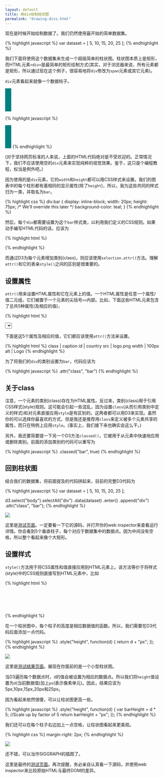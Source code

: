 ```yaml
---
layout: default
title: 用div绘制柱状图
permalink: "drawing-divs.html"
---
```


现在是时候开始绘制数据了。我们仍然使用最开始的简单数据集。

{% highlight javascript %}
var dataset = [ 5, 10, 15, 20, 25 ];
{% endhighlight %}

我们下面将使用这个数据集来生成一个超级简单的柱状图。柱状图本质上是矩形，而HTML元素`<div>`是最简单的矩形绘制方式(其实，对于浏览器来说，所有元素都是矩形，所以通过现在这个例子，很容易地将`div`修改为`span`元素或其它元素)。

`div`元素看起来就像一个数据柱子。

<div style="display: inline-block;
            width: 20px;
            height: 75px;
            background-color: teal;">
</div>

{% highlight javascript %}
<div style="display: inline-block;
            width: 20px;
            height: 75px;
            background-color: teal;">
</div>
{% endhighlight %}

(对于坚持网页标准的人来说，上面的HTML代码绝对是不受欢迎的。正常情况下，我们不应该使用空的`div`元素来实现纯粹的视觉效果。鉴于，这只是个编程教程，权当是例外吧。)

因为使用的是`div`元素，它的`width`和`height`都可以用CSS样式来设置。我们的图表中的每个柱形都有着相同的显示属性(除了`height`)，所以，我为这些共同的样式归为一类，并取名为`bar`。

{% highlight css %}
div.bar {
    display: inline-block;
    width: 20px;
    height: 75px;   /* We'll override this later */
    background-color: teal;
}
{% endhighlight %}

然后，每个`div`都需要设置为这个`bar`样式类，以利用我们定义的CSS规则。如果动手编写HTML代码的话，应该为

{% highlight html %}
<div class="bar"></div>
{% endhighlight %}

而通过D3为每个元素增加类别(class)，则应该使用`selection.attr()`方法。理解`attr()`和它的表亲`style()`之间的区别是很重要的。

## 设置属性
`attr()`用来设置HTML属性和它在元素上的值。一个HTML属性是任意一个属性/值二元组，它们被置于一个元素的尖括号`<>`内部。比如，下面这些HTML元素包含了总共5种属性(及相应的值)，

{% highlight html %}
<p class="caption">
<select id="country">
<img src="logo.png" width="100px" alt="Logo" />
{% endhighlight %}

下面是这5个属性及相应的值，它们都应该使用`attr()`方法来设置。

{% highlight html %}
class   |   caption
id      |   country
src     |   logo.png
width   |   100px
alt     |   Logo
{% endhighlight %}

为了将我们的`div`的类别设置为`bar`，代码应该为

{% highlight javascript %}
.attr("class", "bar")
{% endhighlight %}

## 关于class
注意，一个元素的类别(class)存在为HTML属性。反过来，类别(class)用于引用CSS样式(style)规则。这可能会引起一些混乱，因为设置`class`(从而引用类别中定义的样式)和对元素直接应用`style`是有区别的。这两者都可以用D3来实现。虽然你的可以选择你最喜欢的方式，但是我还是推荐用`class`来定义被多个元素共享的属性，而只在特例上应用`style`。(事实上，我们接下来也确实会这么干。)

另外，我还要简要提一下另一个D3方法`classed()`，它被用于从元素中快速地应用或删除类别。前面的添加类别的代码可以重写为

{% highlight javascript %}
.classed("bar", true)
{% endhighlight %}


## 回到柱状图
结合我们的数据集，将前面提及的代码拼起来，目前的完整D3代码为

{% highlight javascript %}
var dataset = [ 5, 10, 15, 20, 25 ];

d3.select("body").selectAll("div")
    .data(dataset)
    .enter()
    .append("div")
    .attr("class", "bar");
{% endhighlight %}

![](http://alignedleft.com/content/03-tutorials/01-d3/80-drawing-divs/1.png)

这里是[测试页面](http://alignedleft.com/content/03-tutorials/01-d3/80-drawing-divs/1.html)。一定要看一下它的源码，并打开你的web inspector来查看运行详情。你会看到5个垂直柱子，每个对应于数据集中的数据点。因为中间没有空格，所以整个看起来像个大矩形。

## 设置样式
`style()`方法用于将CSS属性和值直接应用到HTML元素上。该方法等价于将样式(style)中的CSS规则直接写到HTML元素中，比如

{% highlight html %}
<div style="height: 75px;"></div>
{% endhighlight %}

在一个柱状图中，每个柱子的高度是相应数据值的函数。所以，我们需要在D3代码后面添加一点代码。

{% highlight javascript %}
.style("height", function(d) {
    return d + "px";
});
{% endhighlight %}

![](http://alignedleft.com/content/03-tutorials/01-d3/80-drawing-divs/2.png)

这里是[测试结果页面](http://alignedleft.com/content/03-tutorials/01-d3/80-drawing-divs/2.html)。展现在你面前的是一个小型柱状图。

当D3遍历每个数据点时，`d`的值会被设置为相应的数据点。所以我们将`height`值设置为`d`(当前数据值)加上`px`(表示像素单元)。因此，结果应该为5px,10px,15px,20px和25px。

因为看起来依然很傻，可以让柱状图更高一些。

{% highlight javascript %}
.style("height", function(d) {
    var barHeight = d * 5;  //Scale up by factor of 5
    return barHeight + "px";
});
{% endhighlight %}

我们还可以在每个柱子右边加上一点空格，让柱状图看起来更美观。

{% highlight css %}
margin-right: 2px;
{% endhighlight %}

![](http://alignedleft.com/content/03-tutorials/01-d3/80-drawing-divs/3.png)

还不错，可以当作SIGGRAPH的插图了。

这里是最终的[测试页面](http://alignedleft.com/content/03-tutorials/01-d3/80-drawing-divs/3.html)。再次提醒，务必亲自认真看一下源码，并使用web inspector来比较原始HTML与最终DOM的差异。


